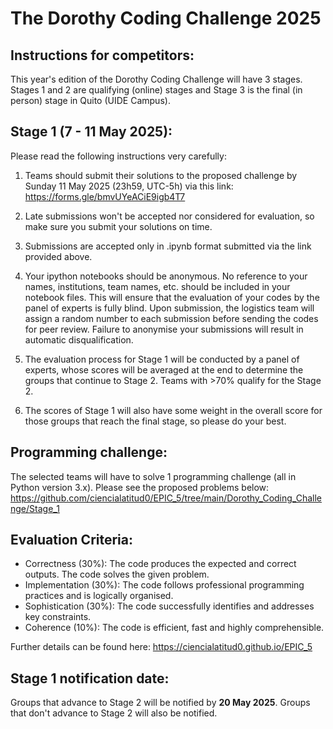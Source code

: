 # The Dorothy Coding Challenge 2025

## Instructions for competitors:

This year's edition of the Dorothy Coding Challenge will have 3 stages. Stages 1 and 2 are qualifying (online) stages and Stage 3 is the final (in person) stage in Quito (UIDE Campus).

## Stage 1 (7 - 11 May 2025):

Please read the following instructions very carefully:

1. Teams should submit their solutions to the proposed challenge by Sunday 11 May 2025 (23h59, UTC-5h) via this link: https://forms.gle/bmvUYeACiE9igb4T7

2. Late submissions won't be accepted nor considered for evaluation, so make sure you submit your solutions on time.

3. Submissions are accepted only in .ipynb format submitted via the link provided above.

4. Your ipython notebooks should be anonymous. No reference to your names, institutions, team names, etc. should be included in your notebook files. This will ensure that the evaluation of your codes by the panel of experts is fully blind. Upon submission, the logistics team will assign a random number to each submission before sending the codes for peer review. Failure to anonymise your submissions will result in automatic disqualification.

5. The evaluation process for Stage 1 will be conducted by a panel of experts, whose scores will be averaged at the end to determine the groups that continue to Stage 2. Teams with >70% qualify for the Stage 2.
  
6. The scores of Stage 1 will also have some weight in the overall score for those groups that reach the final stage, so please do your best.

## Programming challenge:

The selected teams will have to solve 1 programming challenge (all in Python version 3.x). Please see the proposed problems below:
https://github.com/ciencialatitud0/EPIC_5/tree/main/Dorothy_Coding_Challenge/Stage_1

## Evaluation Criteria:

- Correctness (30%): The code produces the expected and correct outputs. The code solves the given problem.
- Implementation (30%): The code follows professional programming practices and is logically organised. 
- Sophistication (30%): The code successfully identifies and addresses key constraints.
- Coherence (10%): The code is efficient, fast and highly comprehensible.

Further details can be found here: https://ciencialatitud0.github.io/EPIC_5


## Stage 1 notification date:

Groups that advance to Stage 2 will be notified by **20 May 2025**. Groups that don't advance to Stage 2 will also be notified.

